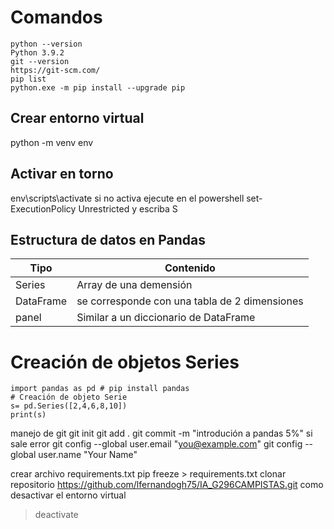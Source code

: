 # Comandos
```
python --version
Python 3.9.2
git --version
https://git-scm.com/
pip list
python.exe -m pip install --upgrade pip
```
## Crear entorno virtual 
python -m venv env
## Activar en torno
env\scripts\activate
si no activa ejecute en el powershell
set-ExecutionPolicy Unrestricted
y escriba S

## Estructura de datos en Pandas
| Tipo      | Contenido                                     |
| --------- | --------------------------------------------- |
| Series    | Array de una demensión                        |
| DataFrame | se corresponde con una tabla de 2 dimensiones |
| panel     | Similar a un diccionario de DataFrame         |

# Creación de objetos Series
```
import pandas as pd # pip install pandas
# Creación de objeto Serie
s= pd.Series([2,4,6,8,10])
print(s)

```
manejo de git
git init
git add .
git commit -m "introdución a pandas 5%"
si sale error 
  git config --global user.email "you@example.com"
  git config --global user.name "Your Name"


  crear archivo requirements.txt
  pip freeze > requirements.txt
 clonar repositorio
 https://github.com/lfernandogh75/IA_G296CAMPISTAS.git
 como desactivar el entorno virtual
  >deactivate